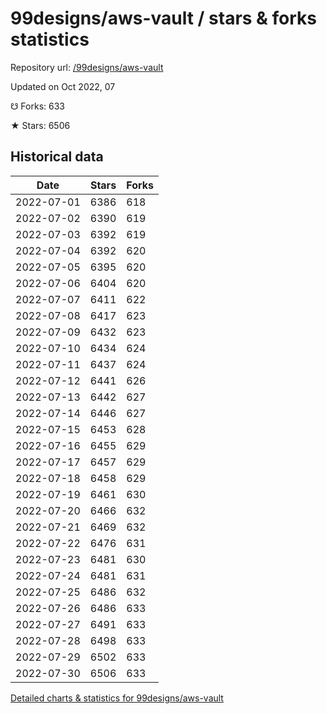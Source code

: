 # 99designs/aws-vault / stars & forks statistics

Repository url: [/99designs/aws-vault](https://github.com/99designs/aws-vault)

Updated on Oct 2022, 07

☋ Forks: 633

★ Stars: 6506

## Historical data
| Date | Stars | Forks |
|------|-------|-------|
| 2022-07-01 | 6386 | 618 | 
| 2022-07-02 | 6390 | 619 | 
| 2022-07-03 | 6392 | 619 | 
| 2022-07-04 | 6392 | 620 | 
| 2022-07-05 | 6395 | 620 | 
| 2022-07-06 | 6404 | 620 | 
| 2022-07-07 | 6411 | 622 | 
| 2022-07-08 | 6417 | 623 | 
| 2022-07-09 | 6432 | 623 | 
| 2022-07-10 | 6434 | 624 | 
| 2022-07-11 | 6437 | 624 | 
| 2022-07-12 | 6441 | 626 | 
| 2022-07-13 | 6442 | 627 | 
| 2022-07-14 | 6446 | 627 | 
| 2022-07-15 | 6453 | 628 | 
| 2022-07-16 | 6455 | 629 | 
| 2022-07-17 | 6457 | 629 | 
| 2022-07-18 | 6458 | 629 | 
| 2022-07-19 | 6461 | 630 | 
| 2022-07-20 | 6466 | 632 | 
| 2022-07-21 | 6469 | 632 | 
| 2022-07-22 | 6476 | 631 | 
| 2022-07-23 | 6481 | 630 | 
| 2022-07-24 | 6481 | 631 | 
| 2022-07-25 | 6486 | 632 | 
| 2022-07-26 | 6486 | 633 | 
| 2022-07-27 | 6491 | 633 | 
| 2022-07-28 | 6498 | 633 | 
| 2022-07-29 | 6502 | 633 | 
| 2022-07-30 | 6506 | 633 | 


[Detailed charts & statistics for 99designs/aws-vault](https://reviewgithub.com/rep/99designs/aws-vault)
